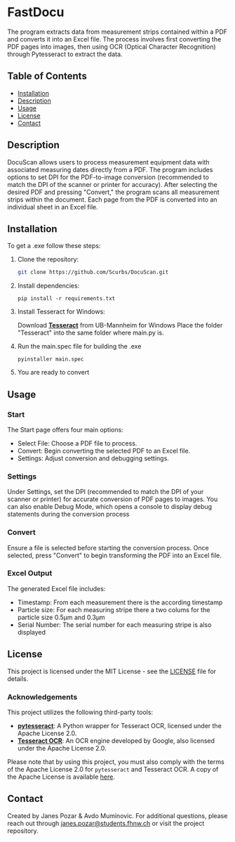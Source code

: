 # FastDocu

The program extracts data from measurement strips contained within a PDF and converts it into an Excel file. The process involves first converting the PDF pages into images, then using OCR (Optical Character Recognition) through Pytesseract to extract the data.

## Table of Contents

- [Installation](#installation)
- [Description](#description)
- [Usage](#usage)
- [License](#license)
- [Contact](#contact)

## Description
DocuScan allows users to process measurement equipment data with associated measuring dates directly from a PDF. The program includes options to set DPI for the PDF-to-image conversion (recommended to match the DPI of the scanner or printer for accuracy). After selecting the desired PDF and pressing "Convert," the program scans all measurement strips within the document.
Each page from the PDF is converted into an individual sheet in an Excel file.
## Installation

To get a .exe follow these steps:

1. Clone the repository:
   ```bash
   git clone https://github.com/Scurbs/DocuScan.git

2. Install dependencies:
   ```
   pip install -r requirements.txt
   ```
3. Install Tesseract for Windows:

   Download **[Tesseract](https://github.com/UB-Mannheim/tesseract)** from UB-Mannheim for Windows
   Place the folder "Tesseract" into the same folder where main.py is.

4. Run the main.spec file for building the .exe
   ```
   pyinstaller main.spec
   ```
5. You are ready to convert
## Usage
### Start
The Start page offers four main options:

- Select File: Choose a PDF file to process.
- Convert: Begin converting the selected PDF to an Excel file.
- Settings: Adjust conversion and debugging settings.
### Settings
Under Settings, set the DPI (recommended to match the DPI of your scanner or printer) for accurate conversion of PDF pages to images. You can also enable Debug Mode, which opens a console to display debug statements during the conversion process 
### Convert
Ensure a file is selected before starting the conversion process. Once selected, press "Convert" to begin transforming the PDF into an Excel file.
### Excel Output

The generated Excel file includes:

- Timestamp: From each measurement there is the according timestamp
- Particle size: For each measuring stripe there a two colums for the particle size 0.5µm and 0.3µm
- Serial Number: The serial number for each measuring stripe is also displayed
## License

This project is licensed under the MIT License - see the [LICENSE](LICENSE.md) file for details.

### Acknowledgements
This project utilizes the following third-party tools:
- **[pytesseract](https://github.com/madmaze/pytesseract)**: A Python wrapper for Tesseract OCR, licensed under the Apache License 2.0.
- **[Tesseract OCR](https://github.com/tesseract-ocr/tesseract)**: An OCR engine developed by Google, also licensed under the Apache License 2.0.

Please note that by using this project, you must also comply with the terms of the Apache License 2.0 for `pytesseract` and Tesseract OCR. A copy of the Apache License is available [here](https://www.apache.org/licenses/LICENSE-2.0).


## Contact
Created by Janes Pozar & Avdo Muminovic. For additional questions, please reach out through janes.pozar@students.fhnw.ch or visit the project repository.

